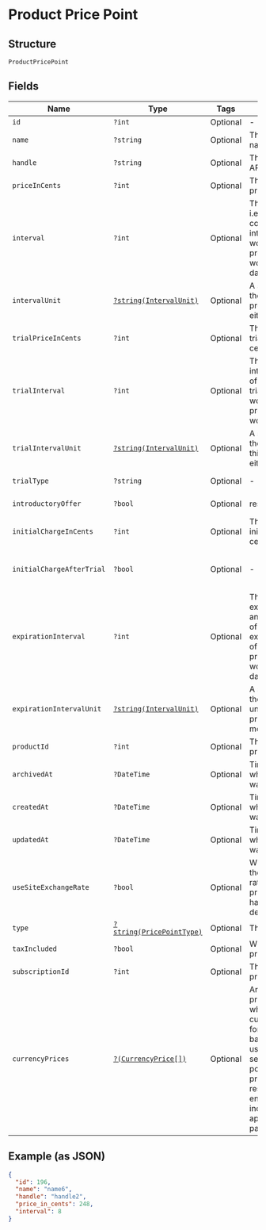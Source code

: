 
# Product Price Point

## Structure

`ProductPricePoint`

## Fields

| Name | Type | Tags | Description | Getter | Setter |
|  --- | --- | --- | --- | --- | --- |
| `id` | `?int` | Optional | - | getId(): ?int | setId(?int id): void |
| `name` | `?string` | Optional | The product price point name | getName(): ?string | setName(?string name): void |
| `handle` | `?string` | Optional | The product price point API handle | getHandle(): ?string | setHandle(?string handle): void |
| `priceInCents` | `?int` | Optional | The product price point price, in integer cents | getPriceInCents(): ?int | setPriceInCents(?int priceInCents): void |
| `interval` | `?int` | Optional | The numerical interval. i.e. an interval of ‘30’ coupled with an interval_unit of day would mean this product price point would renew every 30 days | getInterval(): ?int | setInterval(?int interval): void |
| `intervalUnit` | [`?string(IntervalUnit)`](../../doc/models/interval-unit.md) | Optional | A string representing the interval unit for this product price point, either month or day | getIntervalUnit(): ?string | setIntervalUnit(?string intervalUnit): void |
| `trialPriceInCents` | `?int` | Optional | The product price point trial price, in integer cents | getTrialPriceInCents(): ?int | setTrialPriceInCents(?int trialPriceInCents): void |
| `trialInterval` | `?int` | Optional | The numerical trial interval. i.e. an interval of ‘30’ coupled with a trial_interval_unit of day would mean this product price point trial would last 30 days | getTrialInterval(): ?int | setTrialInterval(?int trialInterval): void |
| `trialIntervalUnit` | [`?string(IntervalUnit)`](../../doc/models/interval-unit.md) | Optional | A string representing the trial interval unit for this product price point, either month or day | getTrialIntervalUnit(): ?string | setTrialIntervalUnit(?string trialIntervalUnit): void |
| `trialType` | `?string` | Optional | - | getTrialType(): ?string | setTrialType(?string trialType): void |
| `introductoryOffer` | `?bool` | Optional | reserved for future use | getIntroductoryOffer(): ?bool | setIntroductoryOffer(?bool introductoryOffer): void |
| `initialChargeInCents` | `?int` | Optional | The product price point initial charge, in integer cents | getInitialChargeInCents(): ?int | setInitialChargeInCents(?int initialChargeInCents): void |
| `initialChargeAfterTrial` | `?bool` | Optional | - | getInitialChargeAfterTrial(): ?bool | setInitialChargeAfterTrial(?bool initialChargeAfterTrial): void |
| `expirationInterval` | `?int` | Optional | The numerical expiration interval. i.e. an expiration_interval of ‘30’ coupled with an expiration_interval_unit of day would mean this product price point would expire after 30 days | getExpirationInterval(): ?int | setExpirationInterval(?int expirationInterval): void |
| `expirationIntervalUnit` | [`?string(IntervalUnit)`](../../doc/models/interval-unit.md) | Optional | A string representing the expiration interval unit for this product price point, either month or day | getExpirationIntervalUnit(): ?string | setExpirationIntervalUnit(?string expirationIntervalUnit): void |
| `productId` | `?int` | Optional | The product id this price point belongs to | getProductId(): ?int | setProductId(?int productId): void |
| `archivedAt` | `?DateTime` | Optional | Timestamp indicating when this price point was archived | getArchivedAt(): ?\DateTime | setArchivedAt(?\DateTime archivedAt): void |
| `createdAt` | `?DateTime` | Optional | Timestamp indicating when this price point was created | getCreatedAt(): ?\DateTime | setCreatedAt(?\DateTime createdAt): void |
| `updatedAt` | `?DateTime` | Optional | Timestamp indicating when this price point was last updated | getUpdatedAt(): ?\DateTime | setUpdatedAt(?\DateTime updatedAt): void |
| `useSiteExchangeRate` | `?bool` | Optional | Whether or not to use the site's exchange rate or define your own pricing when your site has multiple currencies defined. | getUseSiteExchangeRate(): ?bool | setUseSiteExchangeRate(?bool useSiteExchangeRate): void |
| `type` | [`?string(PricePointType)`](../../doc/models/price-point-type.md) | Optional | The type of price point | getType(): ?string | setType(?string type): void |
| `taxIncluded` | `?bool` | Optional | Whether or not the price point includes tax | getTaxIncluded(): ?bool | setTaxIncluded(?bool taxIncluded): void |
| `subscriptionId` | `?int` | Optional | The subscription id this price point belongs to | getSubscriptionId(): ?int | setSubscriptionId(?int subscriptionId): void |
| `currencyPrices` | [`?(CurrencyPrice[])`](../../doc/models/currency-price.md) | Optional | An array of currency pricing data is available when multiple currencies are defined for the site. It varies based on the use_site_exchange_rate setting for the price point. This parameter is present only in the response of read endpoints, after including the appropriate query parameter. | getCurrencyPrices(): ?array | setCurrencyPrices(?array currencyPrices): void |

## Example (as JSON)

```json
{
  "id": 196,
  "name": "name6",
  "handle": "handle2",
  "price_in_cents": 248,
  "interval": 8
}
```

